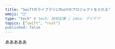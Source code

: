 ```yaml
---
title: "SwiftのライブラリにRustのプロジェクトを入れる"
emoji: "🤖"
type: "tech" # tech: 技術記事 / idea: アイデア
topics: [”swift", "rust"]
published: false
---
```



あああああ
